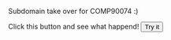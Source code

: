 Subdomain take over for COMP90074 :) 


<html>
<body>


Click this button and see what happend!
<button id="myBtn">Try it</button>

<script>
document.getElementById("myBtn").addEventListener("click", function() {
  alert("Hello World!");
});
</script>

</body>
</html>
